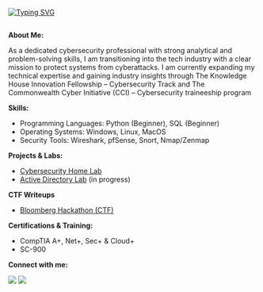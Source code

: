 [![Typing SVG](https://readme-typing-svg.demolab.com?font=Fira+Code&size=25&pause=1000&color=B131F7&width=435&lines=Hello!%2CThere!+%F0%9F%91%8B;My+name+is+Nadia+;Nice+to+meet+you!+)](https://git.io/typing-svg)

##
**About Me:**

As a dedicated cybersecurity professional with strong analytical and problem-solving skills, I am transitioning into the tech industry with a clear mission to protect systems from
cyberattacks. I am currently expanding my technical expertise and gaining industry insights through The Knowledge House Innovation Fellowship – Cybersecurity Track and The Commonwealth Cyber
Initiative (CCI) – Cybersecurity traineeship program






**Skills:**   
- Programming Languages: Python (Beginner), SQL (Beginner)
- Operating Systems: Windows, Linux, MacOS
- Security Tools: Wireshark, pfSense, Snort, Nmap/Zenmap

**Projects & Labs:**  
- <a href="https://github.com/nadiansh/Cybersecurity-Home-Lab-Environment">Cybersecurity Home Lab</a>
- <a href="https://github.com/nadiansh/Active-Directory-Lab">Active Directory Lab</a> (in progress)

**CTF Writeups**
- <a href="https://github.com/nadiansh/Bloomberg-Hackathon-CTF-/tree/main">Bloomberg Hackathon (CTF)</a>



**Certifications & Training:**  
- CompTIA A+, Net+, Sec+ & Cloud+
- SC-900
    

**Connect with me:**  

<a href="https://linkedin.com/in/nadiansh"><img src="https://custom-icon-badges.demolab.com/badge/LinkedIn-0A66C2?logo=linkedin-white&logoColor=fff" /></a>
<a href="https://github.com/nadiansh"><img src="https://img.shields.io/badge/GitHub-%23121011.svg?logo=github&logoColor=white" /></a>




